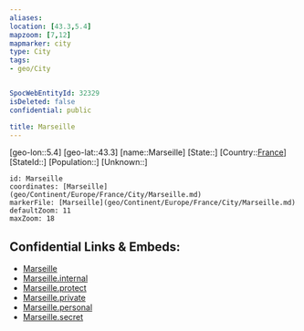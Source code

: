 ```yaml
---
aliases: 
location: [43.3,5.4]
mapzoom: [7,12] 
mapmarker: city 
type: City
tags:
- geo/City


SpocWebEntityId: 32329
isDeleted: false
confidential: public

title: Marseille
---
```

[geo-lon::5.4]
[geo-lat::43.3]
[name::Marseille]
[State::]
[Country::[France](geo/Continent/Europe/France.md)]
[StateId::]
[Population::]
[Unknown::]


```leaflet
id: Marseille
coordinates: [Marseille](geo/Continent/Europe/France/City/Marseille.md)
markerFile: [Marseille](geo/Continent/Europe/France/City/Marseille.md)
defaultZoom: 11 
maxZoom: 18
```


## Confidential Links & Embeds: 
- [Marseille](../../../../../../_public/geo/Continent/Europe/France/City/Marseille.md) 
- [Marseille.internal](../../../../../../_internal/geo/Continent/Europe/France/City/Marseille.internal.md) 
- [Marseille.protect](../../../../../../_protect/geo/Continent/Europe/France/City/Marseille.protect.md) 
- [Marseille.private](../../../../../../_private/geo/Continent/Europe/France/City/Marseille.private.md) 
- [Marseille.personal](../../../../../../_personal/geo/Continent/Europe/France/City/Marseille.personal.md) 
- [Marseille.secret](../../../../../../_secret/geo/Continent/Europe/France/City/Marseille.secret.md) 
